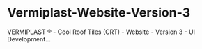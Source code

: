 # Vermiplast-Website-Version-3
VERMIPLAST ® - Cool Roof Tiles (CRT) - Website - Version 3 - UI Development...
